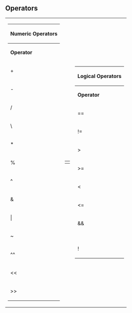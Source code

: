 ## Operators

<table>
<tbody>
<tr class="odd">
<td><table>
<thead>
<tr class="header">
<th><p>Numeric Operators</p></th>
</tr>
</thead>
<tbody>
<tr class="odd">
<td><p><strong>Operator</strong></p></td>
</tr>
<tr class="even">
<td><p>+</p></td>
</tr>
<tr class="odd">
<td><p>-</p></td>
</tr>
<tr class="even">
<td><p>/</p></td>
</tr>
<tr class="odd">
<td><p>\</p></td>
</tr>
<tr class="even">
<td><p>*</p></td>
</tr>
<tr class="odd">
<td><p>%</p></td>
</tr>
<tr class="even">
<td><p>^</p></td>
</tr>
<tr class="odd">
<td><p>&amp;</p></td>
</tr>
<tr class="even">
<td><p>|</p></td>
</tr>
<tr class="odd">
<td><p>~</p></td>
</tr>
<tr class="even">
<td><p>^^</p></td>
</tr>
<tr class="odd">
<td><p>&lt;&lt;</p></td>
</tr>
<tr class="even">
<td><p>&gt;&gt;</p></td>
</tr>
</tbody>
</table></td>
<td><table>
<tbody>
<tr class="odd">
<td></td>
</tr>
</tbody>
</table></td>
<td><table>
<thead>
<tr class="header">
<th><p>Logical Operators</p></th>
</tr>
</thead>
<tbody>
<tr class="odd">
<td><p><strong>Operator</strong></p></td>
</tr>
<tr class="even">
<td><p>==</p></td>
</tr>
<tr class="odd">
<td><p>!=</p></td>
</tr>
<tr class="even">
<td><p>&gt;</p></td>
</tr>
<tr class="odd">
<td><p>&gt;=</p></td>
</tr>
<tr class="even">
<td><p>&lt;</p></td>
</tr>
<tr class="odd">
<td><p>&lt;=</p></td>
</tr>
<tr class="even">
<td><p>&amp;&amp;</p></td>
</tr>
<tr class="odd">
<td><p><nowiki></p></td>
</tr>
<tr class="even">
<td><p>!</p></td>
</tr>
</tbody>
</table></td>
</tr>
</tbody>
</table>


